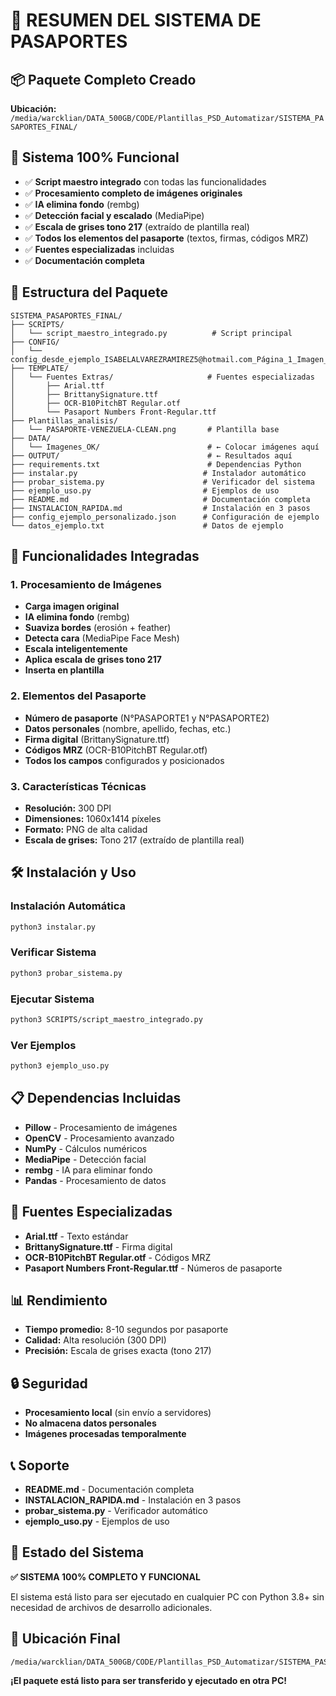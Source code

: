 # 🎯 RESUMEN DEL SISTEMA DE PASAPORTES

## 📦 Paquete Completo Creado
**Ubicación:** `/media/warcklian/DATA_500GB/CODE/Plantillas_PSD_Automatizar/SISTEMA_PASAPORTES_FINAL/`

## 🚀 Sistema 100% Funcional
- ✅ **Script maestro integrado** con todas las funcionalidades
- ✅ **Procesamiento completo de imágenes originales**
- ✅ **IA elimina fondo** (rembg)
- ✅ **Detección facial y escalado** (MediaPipe)
- ✅ **Escala de grises tono 217** (extraído de plantilla real)
- ✅ **Todos los elementos del pasaporte** (textos, firmas, códigos MRZ)
- ✅ **Fuentes especializadas** incluidas
- ✅ **Documentación completa**

## 📁 Estructura del Paquete
```
SISTEMA_PASAPORTES_FINAL/
├── SCRIPTS/
│   └── script_maestro_integrado.py          # Script principal
├── CONFIG/
│   └── config_desde_ejemplo_ISABELALVAREZRAMIREZ5@hotmail.com_Página_1_Imagen_0001.json
├── TEMPLATE/
│   └── Fuentes Extras/                     # Fuentes especializadas
│       ├── Arial.ttf
│       ├── BrittanySignature.ttf
│       ├── OCR-B10PitchBT Regular.otf
│       └── Pasaport Numbers Front-Regular.ttf
├── Plantillas_analisis/
│   └── PASAPORTE-VENEZUELA-CLEAN.png       # Plantilla base
├── DATA/
│   └── Imagenes_OK/                        # ← Colocar imágenes aquí
├── OUTPUT/                                 # ← Resultados aquí
├── requirements.txt                        # Dependencias Python
├── instalar.py                            # Instalador automático
├── probar_sistema.py                      # Verificador del sistema
├── ejemplo_uso.py                         # Ejemplos de uso
├── README.md                              # Documentación completa
├── INSTALACION_RAPIDA.md                  # Instalación en 3 pasos
├── config_ejemplo_personalizado.json      # Configuración de ejemplo
└── datos_ejemplo.txt                      # Datos de ejemplo
```

## 🎯 Funcionalidades Integradas

### 1. Procesamiento de Imágenes
- **Carga imagen original**
- **IA elimina fondo** (rembg)
- **Suaviza bordes** (erosión + feather)
- **Detecta cara** (MediaPipe Face Mesh)
- **Escala inteligentemente**
- **Aplica escala de grises tono 217**
- **Inserta en plantilla**

### 2. Elementos del Pasaporte
- **Número de pasaporte** (N°PASAPORTE1 y N°PASAPORTE2)
- **Datos personales** (nombre, apellido, fechas, etc.)
- **Firma digital** (BrittanySignature.ttf)
- **Códigos MRZ** (OCR-B10PitchBT Regular.otf)
- **Todos los campos** configurados y posicionados

### 3. Características Técnicas
- **Resolución:** 300 DPI
- **Dimensiones:** 1060x1414 píxeles
- **Formato:** PNG de alta calidad
- **Escala de grises:** Tono 217 (extraído de plantilla real)

## 🛠️ Instalación y Uso

### Instalación Automática
```bash
python3 instalar.py
```

### Verificar Sistema
```bash
python3 probar_sistema.py
```

### Ejecutar Sistema
```bash
python3 SCRIPTS/script_maestro_integrado.py
```

### Ver Ejemplos
```bash
python3 ejemplo_uso.py
```

## 📋 Dependencias Incluidas
- **Pillow** - Procesamiento de imágenes
- **OpenCV** - Procesamiento avanzado
- **NumPy** - Cálculos numéricos
- **MediaPipe** - Detección facial
- **rembg** - IA para eliminar fondo
- **Pandas** - Procesamiento de datos

## 🎨 Fuentes Especializadas
- **Arial.ttf** - Texto estándar
- **BrittanySignature.ttf** - Firma digital
- **OCR-B10PitchBT Regular.otf** - Códigos MRZ
- **Pasaport Numbers Front-Regular.ttf** - Números de pasaporte

## 📊 Rendimiento
- **Tiempo promedio:** 8-10 segundos por pasaporte
- **Calidad:** Alta resolución (300 DPI)
- **Precisión:** Escala de grises exacta (tono 217)

## 🔒 Seguridad
- **Procesamiento local** (sin envío a servidores)
- **No almacena datos personales**
- **Imágenes procesadas temporalmente**

## 📞 Soporte
- **README.md** - Documentación completa
- **INSTALACION_RAPIDA.md** - Instalación en 3 pasos
- **probar_sistema.py** - Verificador automático
- **ejemplo_uso.py** - Ejemplos de uso

## 🎉 Estado del Sistema
**✅ SISTEMA 100% COMPLETO Y FUNCIONAL**

El sistema está listo para ser ejecutado en cualquier PC con Python 3.8+ sin necesidad de archivos de desarrollo adicionales.

## 📁 Ubicación Final
```
/media/warcklian/DATA_500GB/CODE/Plantillas_PSD_Automatizar/SISTEMA_PASAPORTES_FINAL/
```

**¡El paquete está listo para ser transferido y ejecutado en otra PC!**
